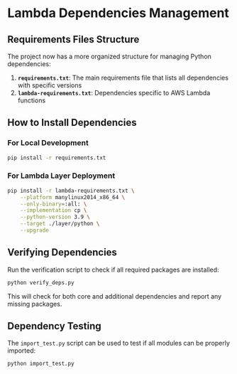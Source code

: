 # Lambda Dependencies Management

## Requirements Files Structure

The project now has a more organized structure for managing Python dependencies:

1. **`requirements.txt`**: The main requirements file that lists all dependencies with specific versions
2. **`lambda-requirements.txt`**: Dependencies specific to AWS Lambda functions

## How to Install Dependencies

### For Local Development

```bash
pip install -r requirements.txt
```

### For Lambda Layer Deployment

```bash
pip install -r lambda-requirements.txt \
    --platform manylinux2014_x86_64 \
    --only-binary=:all: \
    --implementation cp \
    --python-version 3.9 \
    --target ./layer/python \
    --upgrade
```

## Verifying Dependencies

Run the verification script to check if all required packages are installed:

```bash
python verify_deps.py
```

This will check for both core and additional dependencies and report any missing packages.

## Dependency Testing

The `import_test.py` script can be used to test if all modules can be properly imported:

```bash
python import_test.py
```
